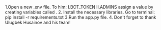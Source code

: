 1.Open a new .env file.
To him:
I.BOT_TOKEN
II.ADMINS
assign a value by creating variables called .
2. Install the necessary libraries.
Go to terminal: pip install -r requirements.txt
3.Run the app.py file.
4. Don't forget to thank Ulugbek Husainov and his team!